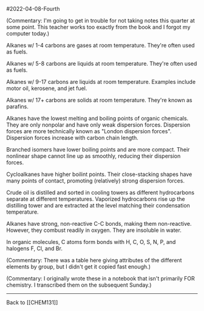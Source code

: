 #2022-04-08-Fourth

(Commentary: I'm going to get in trouble for not taking notes this quarter at some point.  This teacher works too exactly from the book and I forgot my computer today.)

Alkanes w/ 1-4 carbons are gases at room temperature.  They're often used as fuels.

Alkanes w/ 5-8 carbons are liquids at room temperature.  They're often used as fuels.

Alkanes w/ 9-17 carbons are liquids at room temperature.  Examples include motor oil, kerosene, and jet fuel.

Alkanes w/ 17+ carbons are solids at room temperature.  They're known as parafins.

Alkanes have the lowest melting and boiling points of organic chemicals.  They are only nonpolar and have only weak dispersion forces.  Dispersion forces are more technically known as "London dispersion forces".  Dispersion forces increase with carbon chain length.

Branched isomers have lower boiling points and are more compact.  Their nonlinear shape cannot line up as smoothly, reducing their dispersion forces.

Cycloalkanes have higher boilint points.  Their close-stacking shapes have many points of contact, promoting (relatively) strong dispersion forces.

Crude oil is distilled and sorted in cooling towers as different hydrocarbons separate at different temperatures.  Vaporized hydrocarbons rise up the distilling tower and are extracted at the level matching their condensation temperature.

Alkanes have strong, non-reactive C-C bonds, making them non-reactive.  However, they combust readily in oxygen.  They are insoluble in water.

In organic molecules, C atoms form bonds with H, C, O, S, N, P, and halogens F, Cl, and Br.

(Commentary:  There was a table here giving attributes of the different elements by group, but I didn't get it copied fast enough.)

(Commentary:  I originally wrote these in a notebook that isn't primarily FOR chemistry.  I transcribed them on the subsequent Sunday.)
 
---
Back to [[CHEM131]]
